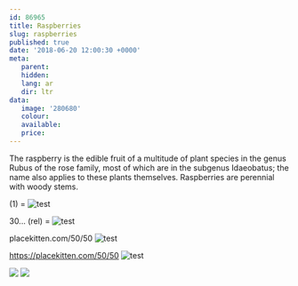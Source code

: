 ```yaml
---
id: 86965
title: Raspberries
slug: raspberries
published: true
date: '2018-06-20 12:00:30 +0000'
meta:
   parent: 
   hidden: 
   lang: ar
   dir: ltr
data:
   image: '280680'
   colour: 
   available: 
   price:
---
```


The raspberry is the edible fruit of a multitude of plant species in the genus Rubus of the rose family, most of which are in the subgenus Idaeobatus; the name also applies to these plants themselves. Raspberries are perennial with woody stems.

(1) = ![test](<(1)>)

30\... (rel) = ![test](//www.datocms-assets.com/3015/1525263169-peach.jpg)

placekitten.com/50/50 ![test](//www.datocms-assets.com/placekitten.com/50/50)

https://placekitten.com/50/50 ![test](//placekitten.com/50/50)

<!--{% gallery %}-->
![](/3015/1525263234-raspberry-1.jpg)
![](/3015/1525263236-raspberry-2.jpg)
<!--{% endgallery %}-->